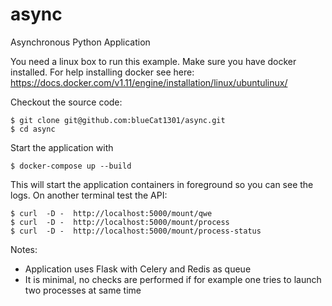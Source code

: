 

# async
Asynchronous Python Application

You need a linux box to run this example. Make sure you have docker installed. For help installing docker see here: https://docs.docker.com/v1.11/engine/installation/linux/ubuntulinux/

Checkout the source code:

```
$ git clone git@github.com:blueCat1301/async.git
$ cd async
```

Start the application with

```
$ docker-compose up --build
```

This will start the application containers in foreground so you can see the logs. On another terminal test the API:


```
$ curl  -D -  http://localhost:5000/mount/qwe
$ curl  -D -  http://localhost:5000/mount/process
$ curl  -D -  http://localhost:5000/mount/process-status
```

Notes:
 - Application uses Flask with Celery and Redis as queue
 - It is minimal, no checks are performed if for example one tries to launch two processes at same time

